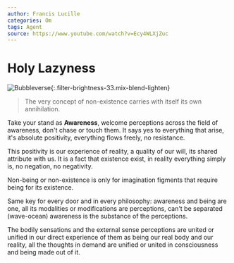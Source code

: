 ```yaml
---
author: Francis Lucille
categories: Om
tags: Agent
source: https://www.youtube.com/watch?v=Ecy4WLXjZuc
---
```


Holy Lazyness
=============

![Bubbleverse](https://i.imgur.com/ykKDyDS.png){:.filter-brightness-33.mix-blend-lighten}

> The very concept of non-existence carries with itself its own annihilation.

Take your stand as **Awareness**, welcome perceptions across the field of awareness, don't chase or touch them. It says yes to everything that arise, it's absolute positivity, everything flows freely, no resistance.

This positivity is our experience of reality, a quality of our will, its shared attribute with us. It is a fact that existence exist, in reality everything simply is, no negation, no negativity.

Non-being or non-existence is only for imagination figments that require being for its existence.

Same key for every door and in every philosophy: awareness and being are one, all its modalities or modifications are perceptions, can't be separated (wave-ocean) awareness is the substance of the perceptions.

The bodily sensations and the external sense perceptions are united or unified in our direct experience of them as being our real body and our reality, all the thoughts in demand are unified or united in consciousness and being made out of it.